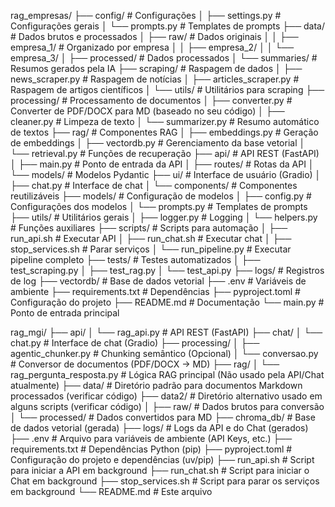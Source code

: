 rag_empresas/
├── config/                     # Configurações
│   ├── settings.py             # Configurações gerais
│   └── prompts.py              # Templates de prompts
├── data/                       # Dados brutos e processados
│   ├── raw/                    # Dados originais
│   │   ├── empresa_1/          # Organizado por empresa
│   │   ├── empresa_2/
│   │   └── empresa_3/
│   ├── processed/              # Dados processados
│   └── summaries/              # Resumos gerados pela IA
├── scraping/                   # Raspagem de dados
│   ├── news_scraper.py         # Raspagem de notícias
│   ├── articles_scraper.py     # Raspagem de artigos científicos
│   └── utils/                  # Utilitários para scraping
├── processing/                 # Processamento de documentos
│   ├── converter.py            # Converter de PDF/DOCX para MD (baseado no seu código)
│   ├── cleaner.py              # Limpeza de texto
│   └── summarizer.py           # Resumo automático de textos
├── rag/                        # Componentes RAG
│   ├── embeddings.py           # Geração de embeddings
│   ├── vectordb.py             # Gerenciamento da base vetorial
│   └── retrieval.py            # Funções de recuperação
├── api/                        # API REST (FastAPI)
│   ├── main.py                 # Ponto de entrada da API
│   ├── routes/                 # Rotas da API
│   └── models/                 # Modelos Pydantic
├── ui/                         # Interface de usuário (Gradio)
│   ├── chat.py                 # Interface de chat
│   └── components/             # Componentes reutilizáveis
├── models/                     # Configuração de modelos
│   ├── config.py               # Configurações dos modelos
│   └── prompts.py              # Templates de prompts
├── utils/                      # Utilitários gerais
│   ├── logger.py               # Logging
│   └── helpers.py              # Funções auxiliares
├── scripts/                    # Scripts para automação
│   ├── run_api.sh              # Executar API
│   ├── run_chat.sh             # Executar chat
│   ├── stop_services.sh        # Parar serviços
│   └── run_pipeline.py         # Executar pipeline completo
├── tests/                      # Testes automatizados
│   ├── test_scraping.py
│   ├── test_rag.py
│   └── test_api.py
├── logs/                       # Registros de log
├── vectordb/                   # Base de dados vetorial
├── .env                        # Variáveis de ambiente
├── requirements.txt            # Dependências
├── pyproject.toml              # Configuração do projeto
├── README.md                   # Documentação
└── main.py                     # Ponto de entrada principal


rag_mgi/ 
├── api/
│   └── rag_api.py # API REST (FastAPI)
├── chat/
│   └── chat.py # Interface de chat (Gradio)
├── processing/
│   ├── agentic_chunker.py # Chunking semântico (Opcional)
│   └── conversao.py # Conversor de documentos (PDF/DOCX -> MD)
├── rag/
│   └── rag_pergunta_resposta.py # Lógica RAG principal (Não usado pela API/Chat atualmente)
├── data/ # Diretório padrão para documentos Markdown processados (verificar código)
├── data2/ # Diretório alternativo usado em alguns scripts (verificar código)
│   ├── raw/ # Dados brutos para conversão
│   └── processed/ # Dados convertidos para MD
├── chroma_db/ # Base de dados vetorial (gerada)
├── logs/ # Logs da API e do Chat (gerados)
├── .env # Arquivo para variáveis de ambiente (API Keys, etc.)
├── requirements.txt # Dependências Python (pip)
├── pyproject.toml # Configuração do projeto e dependências (uv/pip)
├── run_api.sh # Script para iniciar a API em background
├── run_chat.sh # Script para iniciar o Chat em background
├── stop_services.sh # Script para parar os serviços em background
└── README.md # Este arquivo

